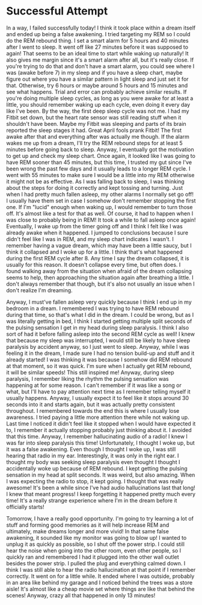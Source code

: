 # Successful Attempt

In a way, I failed successfully today! I think it took place within a dream itself and ended up being a false awakening. I tried targeting my REM so I could do the REM rebound thing. I set a smart alarm for 5 hours and 40 minutes after I went to sleep. It went off like 27 minutes before it was supposed to again! That seems to be an ideal time to start while waking up naturally! It also gives me margin since it's a smart alarm after all, but it's really close. If you're trying to do that and don't have a smart alarm, you could see where I was (awake before 7) in my sleep and if you have a sleep chart, maybe figure out where you have a similar pattern in light sleep and just set it for that. Otherwise, try 6 hours or maybe around 5 hours and 15 minutes and see what happens. Trial and error can probably achieve similar results. If you're doing multiple sleep cycles, as long as you were awake for at least a little, you should remember waking up each cycle, even doing it every day like I've been. By the way, the first deep sleep cycle was not me. I had my Fitbit set down, but the heart rate sensor was still reading stuff when it shouldn't have been. Maybe my Fitbit was sleeping and parts of its brain reported the sleep stages it had. Great April fools prank Fitbit! The first awake after that and everything after was actually me though. If the alarm wakes me up from a dream, I'll try the REM rebound steps for at least 5 minutes before going back to sleep. Anyway, I eventually got the motivation to get up and check my sleep chart. Once again, it looked like I was going to have REM sooner than 45 minutes, but this time, I trusted my gut since I've been wrong the past few days and it usually leads to a longer REM cycle. I went with 55 minutes to make sure I would be a little into my REM otherwise it might not be as effective. As I was falling back to sleep, I was thinking about the steps for doing it correctly and kept tossing and turning. Just when I had pretty much fallen asleep, my other alarms I normally set go off! I usually have them set in case I somehow don't remember stopping the first one. If I'm "lucid" enough when waking up, I would remember to turn those off. It's almost like a test for that as well. Of course, it had to happen when I was close to probably being in REM! It took a while to fall asleep once again! Eventually, I wake up from the timer going off and I think I felt like I was already awake when it happened. I jumped to conclusions because I sure didn't feel like I was in REM, and my sleep chart indicates I wasn't. I remember having a vague dream, which may have been a little saucy, but I think it collapsed and I woke up for a little. I think that's what happened during the first REM cycle after 8. Any time I say the dream collapsed, it is usually for this reason. It doesn't collapse every time, but often does. I found walking away from the situation when afraid of the dream collapsing seems to help, then approaching the situation again after breathing a little. I don't always remember that though, but it's also not usually an issue when I don't realize I'm dreaming.

Anyway, I must've fallen asleep very quickly because I think I end up in my bedroom in a dream. I remembered I was trying to have REM rebound during that time, so that's what I did in the dream. I could be wrong, but as I was literally getting in bed, I think I started getting multiple split seconds of the pulsing sensation I get in my head during sleep paralysis. I think I also sort of had it before falling asleep into the second REM cycle as well! I knew that because my sleep was interrupted, I would still be likely to have sleep paralysis by accident anyway, so I just went to sleep. Anyway, while I was feeling it in the dream, I made sure I had no tension build-up and stuff and it already started! I was thinking it was because I somehow did REM rebound at that moment, so it was quick. I'm sure when I actually get REM rebound, it will be similar speeds! This still inspired me! Anyway, during sleep paralysis, I remember liking the rhythm the pulsing sensation was happening at for some reason. I can't remember if it was like a song or what, but I'll have to pay attention next time as I remember telling myself it usually happens. Anyway, I usually expect it to feel like it stops around 30 seconds into it and starts again, but it was actually pretty consistent throughout. I remembered towards the end this is where I usually lose awareness. I tried paying a little more attention there while not waking up. Last time I noticed it didn't feel like it stopped when I would have expected it to, I remember it actually stopping probably just thinking about it. I avoided that this time. Anyway, I remember hallucinating audio of a radio! I knew I was far into sleep paralysis this time! Unfortunately, I thought I woke up, but it was a false awakening. Even though I thought I woke up, I was still hearing that radio in my ear. Interestingly, it was only in the right ear. I thought my body was seeking sleep paralysis even thought I thought I accidentally woke up because of REM rebound. I kept getting the pulsing sensation in my head at split seconds. It was weird, but also amazing. When I was expecting the radio to stop, it kept going. I thought that was really awesome! It's been a while since I've had audio hallucinations last that long! I knew that meant progress! I keep forgetting it happened pretty much every time! It's a really strange experience where I'm in the dream before it officially starts!

Tomorrow, I have a really good opportunity. I'm going to try learning a lot of stuff and forming good memories as it will help increase REM and ultimately, make dreams longer and more vivid! In that same false awakening, it sounded like my monitor was going to blow up! I wanted to unplug it as quickly as possible, so I shut off the power strip. I could still hear the noise when going into the other room, even other people, so I quickly ran and remembered I had it plugged into the other wall outlet besides the power strip. I pulled the plug and everything calmed down. I think I was still able to hear the radio hallucination at that point if I remember correctly. It went on for a little while. It ended where I was outside, probably in an area like behind my garage and I noticed behind the trees was a store aisle! It's almost like a cheap movie set where things are like that behind the scenes! Anyway, crazy all that happened in only 13 minutes! 
